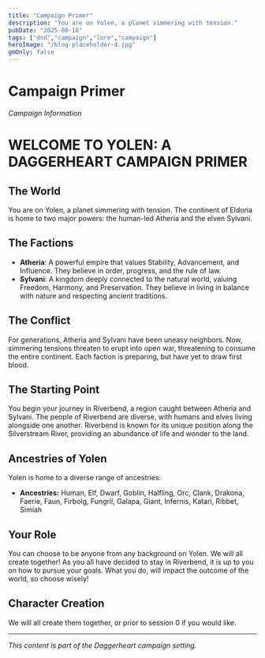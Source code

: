 ```yaml
---
title: "Campaign Primer"
description: "You are on Yolen, a planet simmering with tension."
pubDate: "2025-08-16"
tags: ["dnd","campaign","lore","campaign"]
heroImage: "/blog-placeholder-4.jpg"
gmOnly: false
---
```

# Campaign Primer

*Campaign Information*

# WELCOME TO YOLEN: A DAGGERHEART CAMPAIGN PRIMER

## The World

You are on Yolen, a planet simmering with tension. The continent of Eldoria is home to two major powers: the human-led Atheria and the elven Sylvani.

## The Factions

* **Atheria**: A powerful empire that values Stability, Advancement, and Influence. They believe in order, progress, and the rule of law.
* **Sylvani**: A kingdom deeply connected to the natural world, valuing Freedom, Harmony, and Preservation. They believe in living in balance with nature and respecting ancient traditions.

## The Conflict

For generations, Atheria and Sylvani have been uneasy neighbors. Now, simmering tensions threaten to erupt into open war, threatening to consume the entire continent. Each faction is preparing, but have yet to draw first blood.

## The Starting Point

You begin your journey in Riverbend, a region caught between Atheria and Sylvani. The people of Riverbend are diverse, with humans and elves living alongside one another. Riverbend is known for its unique position along the Silverstream River, providing an abundance of life and wonder to the land.

## Ancestries of Yolen

Yolen is home to a diverse range of ancestries:

* **Ancestries:** Human, Elf, Dwarf, Goblin, Halfling, Orc, Clank, Drakona, Faerie, Faun, Firbolg, Fungril, Galapa, Giant, Infernis, Katari, Ribbet, Simiah

## Your Role

You can choose to be anyone from any background on Yolen. We will all create together! As you all have decided to stay in Riverbend, it is up to you on how to pursue your goals. What you do, will impact the outcome of the world, so choose wisely!

## Character Creation

We will all create them together, or prior to session 0 if you would like.

---

*This content is part of the Daggerheart campaign setting.*
